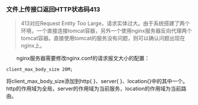 ### 文件上传接口返回HTTP状态码413

> 413对应Request Entity Too Large，请求实体过大。由于系统搭建了两个环境，一个直接连接tomcat容器，另外一个使用nginx服务器反向代理两个tomcat容器。直接使用tomcat的服务没有问题，则可以确认问题出现在nginx上。

       nginx服务器需要修改nginx.conf的请求报文大小的配置：
```
client_max_body_size 20M;
```
将client_max_body_size添加到http{ }、server{ }、location{}中的其中一个。http的作用域为全局，server的作用域为当前服务，location的作用域为当前路由。